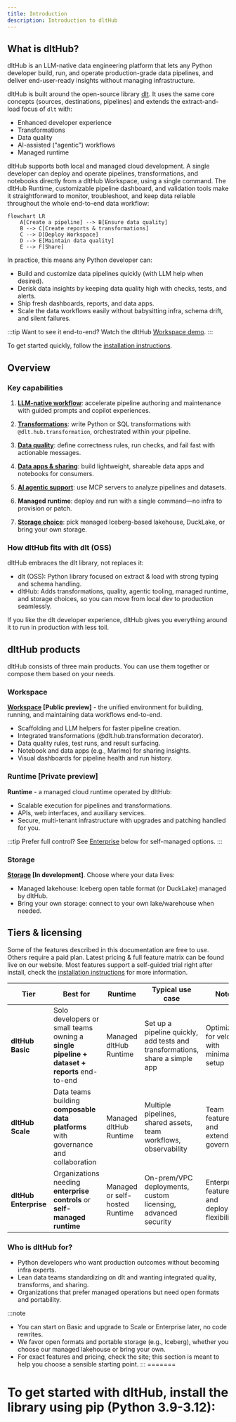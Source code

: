 ```yaml
---
title: Introduction
description: Introduction to dltHub
---
```


## What is dltHub?

dltHub is an LLM-native data engineering platform that lets any Python developer build, run, and operate production-grade data pipelines, and deliver end-user-ready insights without managing infrastructure.

dltHub is built around the open-source library [dlt](../intro.md). It uses the same core concepts (sources, destinations, pipelines) and extends the extract-and-load focus of `dlt` with:

* Enhanced developer experience
* Transformations
* Data quality
* AI-assisted (“agentic”) workflows
* Managed runtime


dltHub supports both local and managed cloud development. A single developer can deploy and operate pipelines, transformations, and notebooks directly from a dltHub Workspace, using a single command.
The dltHub Runtime, customizable pipeline dashboard, and validation tools make it straightforward to monitor, troubleshoot, and keep data reliable throughout the whole end-to-end data workflow:

```mermaid
flowchart LR
    A[Create a pipeline] --> B[Ensure data quality]
    B --> C[Create reports & transformations]
    C --> D[Deploy Workspace]
    D --> E[Maintain data quality]
    E --> F[Share]
```

In practice, this means any Python developer can:

* Build and customize data pipelines quickly (with LLM help when desired).
* Derisk data insights by keeping data quality high with checks, tests, and alerts.
* Ship fresh dashboards, reports, and data apps.
* Scale the data workflows easily without babysitting infra, schema drift, and silent failures.



:::tip
Want to see it end-to-end? Watch the dltHub [Workspace demo](https://youtu.be/rmpiFSCV8aA).
:::

To get started quickly, follow the [installation instructions](getting-started/installation.md).

## Overview

### Key capabilities

1. **[LLM-native workflow](../dlt-ecosystem/llm-tooling/llm-native-workflow)**: accelerate pipeline authoring and maintenance with guided prompts and copilot experiences.

2. **[Transformations](features/transformations/index.md)**: write Python or SQL transformations with `@dlt.hub.transformation`, orchestrated within your pipeline.

3. **[Data quality](features/quality/data-quality.md)**: define correctness rules, run checks, and fail fast with actionable messages.

4. **[Data apps & sharing](../general-usage/dataset-access/marimo)**: build lightweight, shareable data apps and notebooks for consumers.

5. **[AI agentic support](features/mcp-server.md)**: use MCP servers to analyze pipelines and datasets.
6. **Managed runtime**: deploy and run with a single command—no infra to provision or patch.
7. **[Storage choice](ecosystem/iceberg.md)**: pick managed Iceberg-based lakehouse, DuckLake, or bring your own storage.

### How dltHub fits with dlt (OSS)

dltHub embraces the dlt library, not replaces it:
* dlt (OSS): Python library focused on extract & load with strong typing and schema handling.
* dltHub: Adds transformations, quality, agentic tooling, managed runtime, and storage choices, so you can move from local dev to production seamlessly.

If you like the dlt developer experience, dltHub gives you everything around it to run in production with less toil.

## dltHub products
dltHub consists of three main products. You can use them together or compose them based on your needs.

### Workspace

**[Workspace](workspace/overview.md) [Public preview]** - the unified environment for building, running, and maintaining data workflows end-to-end.

* Scaffolding and LLM helpers for faster pipeline creation.
* Integrated transformations (@dlt.hub.transformation decorator).
* Data quality rules, test runs, and result surfacing.
* Notebook and data apps (e.g., Marimo) for sharing insights.
* Visual dashboards for pipeline health and run history.

### Runtime [Private preview]

**Runtime** - a managed cloud runtime operated by dltHub:

* Scalable execution for pipelines and transformations.
* APIs, web interfaces, and auxiliary services.
* Secure, multi-tenant infrastructure with upgrades and patching handled for you.

:::tip
Prefer full control? See [Enterprise](#tiers--licensing) below for self-managed options.
:::

### Storage

**[Storage](ecosystem/iceberg.md) [In development]**. Choose where your data lives:

* Managed lakehouse: Iceberg open table format (or DuckLake) managed by dltHub.
* Bring your own storage: connect to your own lake/warehouse when needed.

## Tiers & licensing

Some of the features described in this documentation are free to use. Others require a paid plan. Latest pricing & full feature matrix can be found live on our website.
Most features support a self-guided trial right after install, check the [installation instructions](getting-started/installation.md) for more information.

| Tier                  | Best for                                                                                   | Runtime                        | Typical use case                                                             | Notes                                          | Availability    |
| --------------------- | ------------------------------------------------------------------------------------------ | ------------------------------ | ---------------------------------------------------------------------------- | ---------------------------------------------- |-----------------|
| **dltHub Basic**      | Solo developers or small teams owning a **single pipeline + dataset + reports** end-to-end | Managed dltHub Runtime         | Set up a pipeline quickly, add tests and transformations, share a simple app | Optimized for velocity with minimal setup      | Private preview |
| **dltHub Scale**      | Data teams building **composable data platforms** with governance and collaboration        | Managed dltHub Runtime         | Multiple pipelines, shared assets, team workflows, observability             | Team features and extended governance          | Alpha           |
| **dltHub Enterprise** | Organizations needing **enterprise controls** or **self-managed runtime**                  | Managed or self-hosted Runtime | On-prem/VPC deployments, custom licensing, advanced security                 | Enterprise features and deployment flexibility | In developement |


### Who is dltHub for?

* Python developers who want production outcomes without becoming infra experts.
* Lean data teams standardizing on dlt and wanting integrated quality, transforms, and sharing.
* Organizations that prefer managed operations but need open formats and portability.

:::note
* You can start on Basic and upgrade to Scale or Enterprise later, no code rewrites.
* We favor open formats and portable storage (e.g., Iceberg), whether you choose our managed lakehouse or bring your own.
* For exact features and pricing, check the site; this section is meant to help you choose a sensible starting point.
:::
=======

To get started with dltHub, install the library using pip (Python 3.9-3.12):
=======

